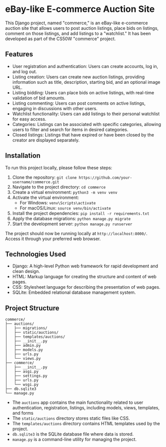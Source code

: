 # eBay-like E-commerce Auction Site

This Django project, named "commerce," is an eBay-like e-commerce auction site that allows users to post auction listings, place bids on listings, comment on those listings, and add listings to a "watchlist." It has been developed as part of the CS50W "commerce" project.

## Features

- User registration and authentication: Users can create accounts, log in, and log out.
- Listing creation: Users can create new auction listings, providing information such as title, description, starting bid, and an optional image URL.
- Listing bidding: Users can place bids on active listings, with real-time validation of bid amounts.
- Listing commenting: Users can post comments on active listings, engaging in discussions with other users.
- Watchlist functionality: Users can add listings to their personal watchlist for easy access.
- Categories: Listings can be associated with specific categories, allowing users to filter and search for items in desired categories.
- Closed listings: Listings that have expired or have been closed by the creator are displayed separately.

## Installation

To run this project locally, please follow these steps:

1. Clone the repository: `git clone https://github.com/your-username/commerce.git`
2. Navigate to the project directory: `cd commerce`
3. Create a virtual environment: `python3 -m venv venv`
4. Activate the virtual environment:
   - For Windows: `venv\Scripts\activate`
   - For macOS/Linux: `source venv/bin/activate`
5. Install the project dependencies: `pip install -r requirements.txt`
6. Apply the database migrations: `python manage.py migrate`
7. Start the development server: `python manage.py runserver`

The project should now be running locally at `http://localhost:8000/`. Access it through your preferred web browser.

## Technologies Used

- Django: A high-level Python web framework for rapid development and clean design.
- HTML: Markup language for creating the structure and content of web pages.
- CSS: Stylesheet language for describing the presentation of web pages.
- SQLite: Embedded relational database management system.

## Project Structure
```
commerce/
├── auctions/
│   ├── migrations/
│   ├── static/auctions/
│   ├── templates/auctions/
│   ├── __init__.py
│   ├── admin.py
│   ├── models.py
│   ├── urls.py
│   └── views.py
├── commerce/
│   ├── __init__.py
│   ├── asgi.py
│   ├── settings.py
│   ├── urls.py
│   └── wsgi.py
├── db.sqlite3
└── manage.py
```


- The `auctions` app contains the main functionality related to user authentication, registration, listings, including models, views, templates, and forms 
- The `static/auctions` directory stores static files like CSS.
- The `templates/auctions` directory contains HTML templates used by the project.
- `db.sqlite3` is the SQLite database file where data is stored.
- `manage.py` is a command-line utility for managing the project.



